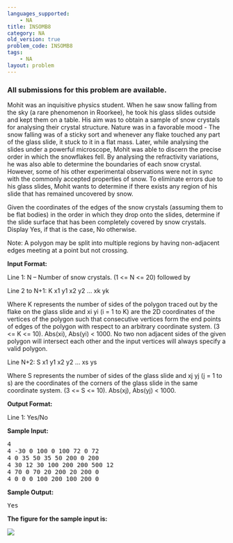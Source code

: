 ```yaml
---
languages_supported:
    - NA
title: INSOMB8
category: NA
old_version: true
problem_code: INSOMB8
tags:
    - NA
layout: problem
---
```

###  All submissions for this problem are available. 

Mohit was an inquisitive physics student. When he saw snow falling from the sky (a rare phenomenon in Roorkee), he took his glass slides outside and kept them on a table. His aim was to obtain a sample of snow crystals for analysing their crystal structure. Nature was in a favorable mood - The snow falling was of a sticky sort and whenever any flake touched any part of the glass slide, it stuck to it in a flat mass. Later, while analysing the slides under a powerful microscope, Mohit was able to discern the precise order in which the snowflakes fell. By analysing the refractivity variations, he was also able to determine the boundaries of each snow crystal. However, some of his other experimental observations were not in sync with the commonly accepted properties of snow. To eliminate errors due to his glass slides, Mohit wants to determine if there exists any region of his slide that has remained uncovered by snow.

Given the coordinates of the edges of the snow crystals (assuming them to be flat bodies) in the order in which they drop onto the slides, determine if the slide surface that has been completely covered by snow crystals. Display Yes, if that is the case, No otherwise.


Note: A polygon may be split into multiple regions by having non-adjacent edges meeting at a point but not crossing.

**Input Format:**

Line 1: N – Number of snow crystals. (1 &lt;= N &lt;= 20) followed by 

Line 2 to N+1: K x1 y1 x2 y2 ... xk yk 



Where K represents the number of sides of the polygon traced out by the flake on the glass slide and xi yi (i = 1 to K) are the 2D coordinates of the vertices of the polygon such that consecutive vertices form the end points of edges of the polygon with respect to an arbitrary coordinate system. (3 &lt;= K &lt;= 10). Abs(xi), Abs(yi) &lt; 1000. No two non adjacent sides of the given polygon will intersect each other and the input vertices will always specify a valid polygon.



Line N+2: S x1 y1 x2 y2 ... xs ys 

Where S represents the number of sides of the glass slide and xj yj (j = 1 to s) are the coordinates of the corners of the glass slide in the same coordinate system. (3 &lt;= S &lt;= 10). Abs(xj), Abs(yj) &lt; 1000.



**Output Format:**

Line 1: Yes/No



**Sample Input:**

<pre>
4
4 -30 0 100 0 100 72 0 72
4 0 35 50 35 50 200 0 200
4 30 12 30 100 200 200 500 12
4 70 0 70 20 200 20 200 0
4 0 0 0 100 200 100 200 0
</pre>



**Sample Output:**

<pre>
Yes
</pre>
**The figure for the sample input is:**

![](/fallingsnow.jpg)
